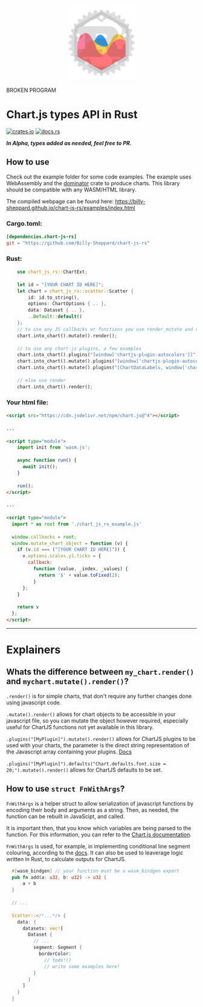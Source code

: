 <p align="center">
  <img width="200" src="https://raw.githubusercontent.com/Billy-Sheppard/chart-js-rs/main/examples/favicon.png" alt="Material Bread logo">
</p>

BROKEN PROGRAM

# Chart.js types API in Rust 
[![crates.io](https://img.shields.io/crates/v/chart-js-rs.svg)](https://crates.io/crates/chart-js-rs)
[![docs.rs](https://docs.rs/chart-js-rs/badge.svg)](https://docs.rs/chart-js-rs)

***In Alpha, types added as needed, feel free to PR.***

## How to use

Check out the example folder for some code examples. The example uses WebAssembly and the [dominator](https://github.com/Pauan/rust-dominator) crate to produce charts. This library should be compatible with any WASM/HTML library.

The compiled webpage can be found here: https://billy-sheppard.github.io/chart-js-rs/examples/index.html

### Cargo.toml: 
```toml
[dependencies.chart-js-rs]
git = "https://github.com/Billy-Sheppard/chart-js-rs"
```

### Rust:
```rust
    use chart_js_rs::ChartExt;

    let id = "[YOUR CHART ID HERE]";
    let chart = chart_js_rs::scatter::Scatter {
        id: id.to_string(),
        options: ChartOptions { .. },
        data: Dataset { .. },
        ..Default::default()
    };
    // to use any JS callbacks or functions you use render_mutate and refer to the JS below
    chart.into_chart().mutate().render();

    // to use any chart-js plugins, a few examples
    chart.into_chart().plugins("[window['chartjs-plugin-autocolors']]").render(); // for autocolors and no mutating
    chart.into_chart().mutate().plugins("[window['chartjs-plugin-autocolors']]").render(); // for autocolors and mutating
    chart.into_chart().mutate().plugins("[ChartDataLabels, window['chartjs-plugin-autocolors']]").render(); // for datalabels, autocolors, and mutating

    // else use render
    chart.into_chart().render();
```

### Your html file:
```html
<script src="https://cdn.jsdelivr.net/npm/chart.js@^4"></script>

...

<script type="module">
    import init from 'wasm.js';

    async function run() {
      await init();
    }

    run();
</script>

...

<script type="module">
  import * as root from './chart_js_rs_example.js'

  window.callbacks = root;
  window.mutate_chart_object = function (v) {
    if (v.id === ("[YOUR CHART ID HERE]")) {
      v.options.scales.y1.ticks = {
        callback:
          function (value, _index, _values) {
            return '$' + value.toFixed(2);
          }
      };
    }

    return v
  };
</script>
```

<hr>

# Explainers

## Whats the difference between `my_chart.render()` and `mychart.mutate().render()`?
`.render()` is for simple charts, that don't require any further changes done using javascript code.

`.mutate().render()` allows for chart objects to be accessible in your javascript file, so you can mutate the object however required, especially useful for ChartJS functions not yet available in this library.

`.plugins("[MyPlugin]").mutate().render()` allows for ChartJS plugins to be used with your charts, the parameter is the direct string representation of the Javascript array containing your plugins. [Docs](https://www.chartjs.org/docs/latest/developers/plugins.html)

`.plugins("[MyPlugin]").defaults("Chart.defaults.font.size = 20;").mutate().render()` allows for ChartJS defaults to be set.

## How to use `struct FnWithArgs`?
`FnWithArgs` is a helper struct to allow serialization of javascript functions by encoding their body and arguments as a string. Then, as needed, the function can be rebuilt in JavaScipt, and called.

It is important then, that you know which variables are being parsed to the function. For this information, you can refer to the [Chart.js documentation](https://www.chartjs.org/docs/latest/).

`FnWithArgs` is used, for example, in implementing conditional line segment colouring, according to the [docs](https://www.chartjs.org/docs/latest/samples/line/segments.html). 
It can also be used to leaverage logic written in Rust, to calculate outputs for ChartJS.
```rust
  #[wasm_bindgen] // your function must be a wasm_bindgen export
  pub fn add(a: u32, b: u32) -> u32 {
      a + b
  }

  // ...

  Scatter::</*...*/> {
    data: {
      datasets: vec![
        Dataset {
          // ...
          segment: Segment {
            borderColor: 
              // todo!() 
              // write some examples here!
          }
        }
      ]
    }
  }
```
